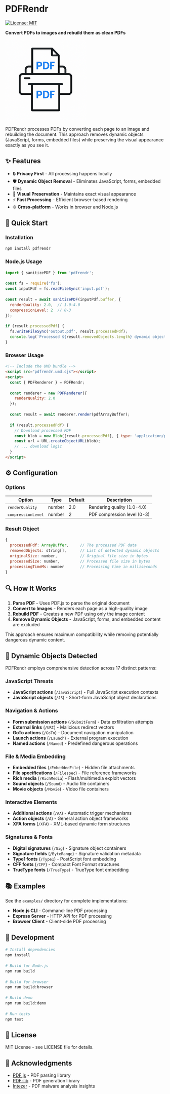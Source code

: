 # PDFRendr

[![License: MIT](https://img.shields.io/badge/License-MIT-yellow.svg)](https://opensource.org/licenses/MIT)

**Convert PDFs to images and rebuild them as clean PDFs**

![PDFRendr Logo](assets/logo.png)

PDFRendr processes PDFs by converting each page to an image and rebuilding the document. This approach removes dynamic objects (JavaScript, forms, embedded files) while preserving the visual appearance exactly as you see it.

## ✨ Features

- 🔒 **Privacy First** - All processing happens locally
- 🛡️ **Dynamic Object Removal** - Eliminates JavaScript, forms, embedded files
- 📄 **Visual Preservation** - Maintains exact visual appearance
- ⚡ **Fast Processing** - Efficient browser-based rendering
- 🌐 **Cross-platform** - Works in browser and Node.js

## 🚀 Quick Start

### Installation

```bash
npm install pdfrendr
```

### Node.js Usage

```javascript
import { sanitizePDF } from 'pdfrendr';

const fs = require('fs');
const inputPdf = fs.readFileSync('input.pdf');

const result = await sanitizePDF(inputPdf.buffer, {
  renderQuality: 2.0,  // 1.0-4.0
  compressionLevel: 2  // 0-3
});

if (result.processedPdf) {
  fs.writeFileSync('output.pdf', result.processedPdf);
  console.log(`Processed ${result.removedObjects.length} dynamic objects`);
}
```

### Browser Usage

```html
<!-- Include the UMD bundle -->
<script src="pdfrendr.umd.cjs"></script>
<script>
  const { PDFRenderer } = PDFRendr;
  
  const renderer = new PDFRenderer({
    renderQuality: 2.0
  });

  const result = await renderer.render(pdfArrayBuffer);

  if (result.processedPdf) {
    // Download processed PDF
    const blob = new Blob([result.processedPdf], { type: 'application/pdf' });
    const url = URL.createObjectURL(blob);
    // ... download logic
  }
</script>
```

## ⚙️ Configuration

### Options

| Option | Type | Default | Description |
|--------|------|---------|-------------|
| `renderQuality` | number | 2.0 | Rendering quality (1.0-4.0) |
| `compressionLevel` | number | 2 | PDF compression level (0-3) |

### Result Object

```javascript
{
  processedPdf: ArrayBuffer,     // The processed PDF data
  removedObjects: string[],      // List of detected dynamic objects
  originalSize: number,          // Original file size in bytes  
  processedSize: number,         // Processed file size in bytes
  processingTimeMs: number       // Processing time in milliseconds
}
```

## 🔍 How It Works

1. **Parse PDF** - Uses PDF.js to parse the original document
2. **Convert to Images** - Renders each page as a high-quality image
3. **Rebuild PDF** - Creates a new PDF using only the image content
4. **Remove Dynamic Objects** - JavaScript, forms, and embedded content are excluded

This approach ensures maximum compatibility while removing potentially dangerous dynamic content.

## 🚨 Dynamic Objects Detected

PDFRendr employs comprehensive detection across 17 distinct patterns:

### JavaScript Threats
- **JavaScript actions** (`/JavaScript`) - Full JavaScript execution contexts
- **JavaScript objects** (`/JS`) - Short-form JavaScript object declarations

### Navigation & Actions  
- **Form submission actions** (`/SubmitForm`) - Data exfiltration attempts
- **External links** (`/URI`) - Malicious redirect vectors
- **GoTo actions** (`/GoTo`) - Document navigation manipulation
- **Launch actions** (`/Launch`) - External program execution
- **Named actions** (`/Named`) - Predefined dangerous operations

### File & Media Embedding
- **Embedded files** (`/EmbeddedFile`) - Hidden file attachments
- **File specifications** (`/Filespec`) - File reference frameworks
- **Rich media** (`/RichMedia`) - Flash/multimedia exploit vectors
- **Sound objects** (`/Sound`) - Audio file containers
- **Movie objects** (`/Movie`) - Video file containers

### Interactive Elements
- **Additional actions** (`/AA`) - Automatic trigger mechanisms
- **Action objects** (`/A`) - General action object frameworks
- **XFA forms** (`/XFA`) - XML-based dynamic form structures

### Signatures & Fonts
- **Digital signatures** (`/Sig`) - Signature object containers
- **Signature fields** (`/ByteRange`) - Signature validation metadata
- **Type1 fonts** (`/Type1`) - PostScript font embedding
- **CFF fonts** (`/CFF`) - Compact Font Format structures  
- **TrueType fonts** (`/TrueType`) - TrueType font embedding


## 📚 Examples

See the `examples/` directory for complete implementations:

- **Node.js CLI** - Command-line PDF processing
- **Express Server** - HTTP API for PDF processing  
- **Browser Client** - Client-side PDF processing

## 🔧 Development

```bash
# Install dependencies
npm install

# Build for Node.js
npm run build

# Build for browser
npm run build:browser

# Build demo
npm run build:demo

# Run tests
npm test
```

## 📄 License

MIT License - see LICENSE file for details.

## 🙏 Acknowledgments

- [PDF.js](https://mozilla.github.io/pdf.js/) - PDF parsing library
- [PDF-lib](https://pdf-lib.js.org/) - PDF generation library
- [Intezer](https://intezer.com/blog/malware-analysis/malicious-pdf-analysis-ebook/) - PDF malware analysis insights